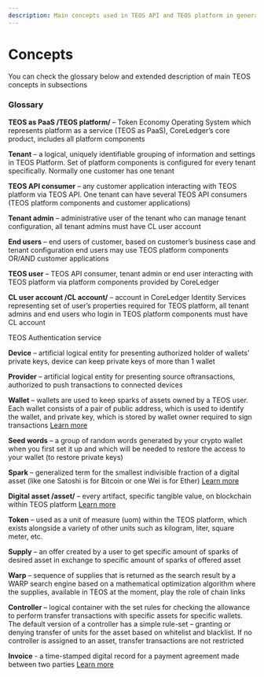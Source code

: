 ```yaml
---
description: Main concepts used in TEOS API and TEOS platform in general
---
```


# Concepts

You can check the glossary below and extended description of main TEOS concepts in subsections

### Glossary

**TEOS as PaaS /TEOS platform/** – Token Economy Operating System which represents platform as a service (TEOS as PaaS), CoreLedger’s core product, includes all platform components

**Tenant** – a logical, uniquely identifiable grouping of information and settings in TEOS Platform. Set of platform components is configured for every tenant specifically. Normally one customer has one tenant

**TEOS API consumer** – any customer application interacting with TEOS platform via TEOS API. One tenant can have several TEOS API consumers (TEOS platform components and customer applications)

**Tenant admin** – administrative user of the tenant who can manage tenant configuration, all tenant admins must have CL user account

**End users** – end users of customer, based on customer’s business case and tenant configuration end users may use TEOS platform components OR/AND customer applications

**TEOS user** – TEOS API consumer, tenant admin or end user interacting with TEOS platform via platform components provided by CoreLedger

**CL user account /CL account/** – account in CoreLedger Identity Services representing set of user’s properties required for TEOS platform, all tenant admins and end users who login in TEOS platform components must have CL account

TEOS Authentication service

**Device** – artificial logical entity for presenting authorized holder of wallets’ private keys, device can keep private keys of more than 1 wallet

**Provider** – artificial logical entity for presenting source oftransactions, authorized to push transactions to connected devices

**Wallet** – wallets are used to keep sparks of assets owned by a TEOS user. Each wallet consists of a pair of public address, which is used to identify the wallet, and private key, which is stored by wallet owner required to sign transactions [Learn more](wallet.md)

**Seed words** – a group of random words generated by your crypto wallet when you first set it up and which will be needed to restore the access to your wallet (to restore private keys)

**Spark** – generalized term for the smallest indivisible fraction of a digital asset (like one Satoshi is for Bitcoin or one Wei is for Ether) [Learn more](spark.md)

**Digital asset /asset/** – every artifact, specific tangible value, on blockchain within TEOS platform [Learn more](asset.md)

**Token** – used as a unit of measure (uom) within the TEOS platform, which exists alongside a variety of other units such as kilogram, liter, square meter, etc.

**Supply** – an offer created by a user to get specific amount of sparks of desired asset in exchange to specific amount of sparks of offered asset

**Warp** – sequence of supplies that is returned as the search result by a WARP search engine based on a mathematical optimization algorithm where the supplies, available in TEOS at the moment, play the role of chain links

**Controller** – logical container with the set rules for checking the allowance to perform transfer transactions with specific assets for specific wallets. The default version of a controller has a simple rule-set – granting or denying transfer of units for the asset based on whitelist and blacklist. If no controller is assigned to an asset, transfer transactions are not restricted

**Invoice** - a time-stamped digital record for a payment agreement made between two parties [Learn more](invoice.md)
